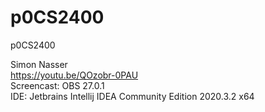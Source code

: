 # p0CS2400
p0CS2400

Simon Nasser <br />
https://youtu.be/QOzobr-0PAU <br />
Screencast: OBS 27.0.1 <br />
IDE: Jetbrains Intellij IDEA Community Edition 2020.3.2 x64

